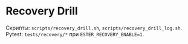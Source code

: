 # Recovery Drill

Скрипты: `scripts/recovery_drill.sh`, `scripts/recovery_drill_log.sh`.
Pytest: `tests/recovery/*` при `ESTER_RECOVERY_ENABLE=1`.
